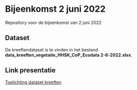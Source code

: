 # Bijeenkomst 2 juni 2022
Repository voor de bijeenkomst van 2 juni 2022

## Dataset

De kreeftendataset is te vinden in het bestand **data_kreeften_vegetatie_HHSK_CoP_Ecodata 2-6-2022.xlsx**.


## Link presentatie

[Toelichting dataset kreeften](https://redtent.github.io/presentaties/kreeften_data_presentatie.html)
